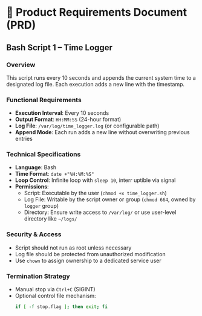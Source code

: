 # 📝 Product Requirements Document (PRD)

## Bash Script 1 – Time Logger

### Overview
This script runs every 10 seconds and appends the current system time to a designated log file. Each execution adds a new line with the timestamp.

### Functional Requirements
- **Execution Interval**: Every 10 seconds
- **Output Format**: `HH:MM:SS` (24-hour format)
- **Log File**: `/var/log/time_logger.log` (or configurable path)
- **Append Mode**: Each run adds a new line without overwriting previous entries

### Technical Specifications
- **Language**: Bash
- **Time Format**: `date +"%H:%M:%S"`
- **Loop Control**: Infinite loop with `sleep 10`, interr uptible via signal
- **Permissions**:
  - Script: Executable by the user (`chmod +x time_logger.sh`)
  - Log File: Writable by the script owner or group (`chmod 664`, owned by `logger` group)
  - Directory: Ensure write access to `/var/log/` or use user-level directory like `~/logs/`

### Security & Access
- Script should not run as root unless necessary
- Log file should be protected from unauthorized modification
- Use `chown` to assign ownership to a dedicated service user

### Termination Strategy
- Manual stop via `Ctrl+C` (SIGINT)
- Optional control file mechanism:
  ```bash
  if [ -f stop.flag ]; then exit; fi